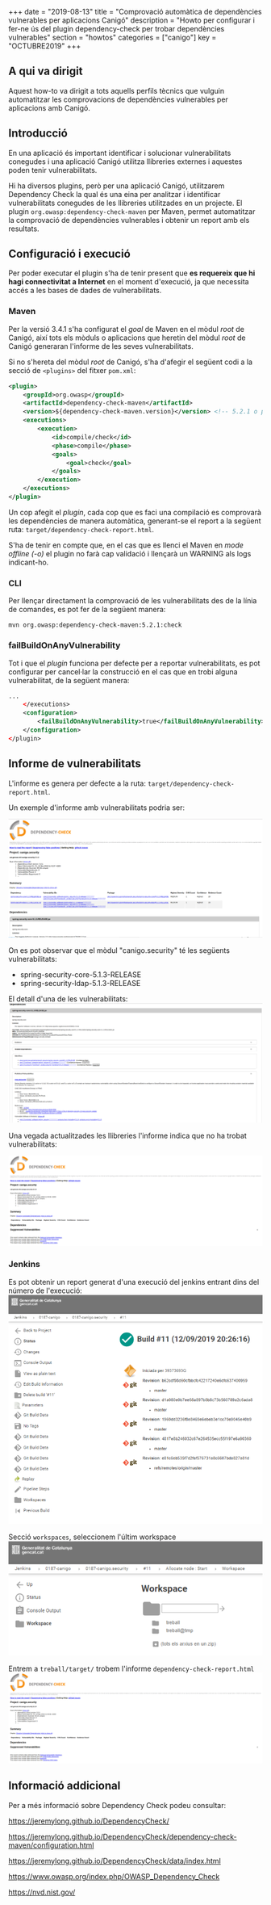+++
date        = "2019-08-13"
title       = "Comprovació automàtica de dependències vulnerables per aplicacions Canigó"
description = "Howto per configurar i fer-ne ús del plugin dependency-check per trobar dependències vulnerables"
section     = "howtos"
categories  = ["canigo"]
key         = "OCTUBRE2019"
+++

## A qui va dirigit

Aquest how-to va dirigit a tots aquells perfils tècnics que vulguin automatitzar les comprovacions de dependències vulnerables per aplicacions amb Canigó.

## Introducció

En una aplicació és important identificar i solucionar vulnerabilitats conegudes i una aplicació Canigó utilitza llibreries externes i aquestes poden tenir vulnerabilitats.

Hi ha diversos plugins, però per una aplicació Canigó, utilitzarem Dependency Check la qual és una eina per analitzar i identificar vulnerabilitats conegudes de les llibreries utilitzades en un projecte. El plugin `org.owasp:dependency-check-maven` per Maven, permet  automatitzar la comprovació de dependències vulnerables i obtenir un report amb els resultats.

## Configuració i execució

Per poder executar el plugin s'ha de tenir present que **es requereix que hi hagi connectivitat a Internet** en el moment d'execució, ja que necessita accés a les bases de dades de vulnerabilitats.

### Maven

Per la versió 3.4.1 s'ha configurat el _goal_ de Maven en el mòdul _root_ de Canigó, així tots els mòduls o aplicacions que heretin del mòdul _root_ de Canigó generaran l'informe de les seves vulnerabilitats.

Si no s'hereta del mòdul _root_ de Canigó, s'ha d'afegir el següent codi a la secció de `<plugins>` del fitxer `pom.xml`:

```xml
<plugin>
    <groupId>org.owasp</groupId>
    <artifactId>dependency-check-maven</artifactId>
    <version>${dependency-check-maven.version}</version> <!-- 5.2.1 o posterior -->
    <executions>
        <execution>
            <id>compile/check</id>
            <phase>compile</phase>
            <goals>
                <goal>check</goal>
            </goals>
        </execution>
    </executions>
</plugin>
```

Un cop afegit el _plugin_, cada cop que es faci una compilació es comprovarà les dependències de manera automàtica, generant-se el report a la següent ruta: `target/dependency-check-report.html`.

S'ha de tenir en compte que, en el cas que es llenci el Maven en *mode offline (-o)* el plugin no farà cap validació i llençarà un WARNING als logs indicant-ho.

### CLI

Per llençar directament la comprovació de les vulnerabilitats des de la línia de comandes, es pot fer de la següent manera:

```
mvn org.owasp:dependency-check-maven:5.2.1:check
```

### failBuildOnAnyVulnerability

Tot i que el _plugin_ funciona per defecte per a reportar vulnerabilitats, es pot configurar per cancel·lar la construcció en el cas que en trobi alguna vulnerabilitat, de la següent manera:

```xml
...
    </executions>
    <configuration>
        <failBuildOnAnyVulnerability>true</failBuildOnAnyVulnerability>
    </configuration>
</plugin>
```

## Informe de vulnerabilitats

L'informe es genera per defecte a la ruta: `target/dependency-check-report.html`.

Un exemple d'informe amb vulnerabilitats podria ser:

![Exemple informe vulnerabilitats](/images/news/2019-09-12-Actualitzacio_moduls_Canigo_Dependency_check_vulnerabilities-report.png)

On es pot observar que el mòdul "canigo.security" té les següents vulnerabilitats:

- spring-security-core-5.1.3-RELEASE
- spring-security-ldap-5.1.3-RELEASE

El detall d'una de les vulnerabilitats:
![Exemple detall informe vulnerabilitats](/images/news/2019-09-12-Actualitzacio_moduls_Canigo_Dependency_check_vulnerabilities-report-detail.png)

Una vegada actualitzades les llibreries l'informe indica que no ha trobat vulnerabilitats:

![Exemple després actualització informe vulnerabilitats](/images/news/2019-09-12-Actualitzacio_moduls_Canigo_Dependency_check_vulnerabilities-report-after.png)

### Jenkins

Es pot obtenir un report generat d'una execució del jenkins entrant dins del número de l'execució:
![Exemple build jenkins](/images/news/2019-08-13-Dependency_check_jenkins_build_11_security.png)

Secció `workspaces`, seleccionem l'últim workspace
![Exemple workspace jenkins](/images/news/2019-08-13-Dependency_check_jenkins_workspace.png)

Entrem a `treball/target/` trobem l'informe `dependency-check-report.html`
![Exemple execució jenkins informe vulnerabilitats](/images/news/2019-09-12-Actualitzacio_moduls_Canigo_Dependency_check_vulnerabilities-report-after.png)


## Informació addicional
Per a més informació sobre Dependency Check podeu consultar:

https://jeremylong.github.io/DependencyCheck/

https://jeremylong.github.io/DependencyCheck/dependency-check-maven/configuration.html

https://jeremylong.github.io/DependencyCheck/data/index.html

https://www.owasp.org/index.php/OWASP_Dependency_Check

https://nvd.nist.gov/
